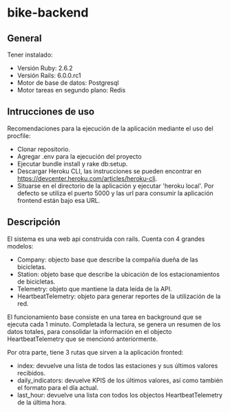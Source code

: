 # bike-backend

## General
Tener instalado:
- Versión Ruby: 2.6.2
- Versión Rails: 6.0.0.rc1
- Motor de base de datos: Postgresql
- Motor tareas en segundo plano: Redis

## Intrucciones de uso

Recomendaciones para la ejecución de la aplicación mediante el uso del procfile:
- Clonar repositorio.
- Agregar .env para la ejecución del proyecto
- Ejecutar bundle install y rake db:setup.
- Descargar Heroku CLI, las instrucciones se pueden encontrar en https://devcenter.heroku.com/articles/heroku-cli.
- Situarse en el directorio de la aplicación y ejecutar 'heroku local'. Por defecto se utiliza el puerto 5000 y las url para consumir la aplicación frontend están bajo esa URL.

## Descripción

El sistema es una web api construida con rails. Cuenta con 4 grandes modelos:
- Company: objecto base que describe la compañía dueña de las bicicletas.
- Station: objeto base que describe la ubicación de los estacionamientos de bicicletas.
- Telemetry: objeto que mantiene la data leída de la API.
- HeartbeatTelemetry: objeto para generar reportes de la utilización de la red.

El funcionamiento base consiste en una tarea en background que se ejecuta cada 1 minuto. Completada la lectura, se genera un resumen de los datos totales, para consolidar la información en el objecto HeartbeatTelemetry que se mencionó anteriormente.

Por otra parte, tiene 3 rutas que sirven a la aplicación fronted:
- index: devuelve una lista de todos las estaciones y sus últimos valores recibidos.
- daily_indicators: devuelve KPIS de los últimos valores, así como también el formato para el día actual.
- last_hour: devuelve una lista con todos los objectos HeartbeatTelemetry de la última hora.

